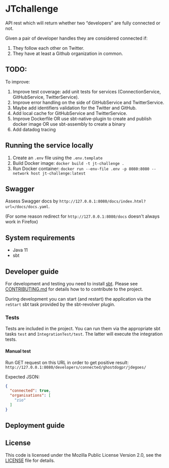 # JTchallenge #

API rest which will return whether two “developers” are fully connected or not. 

Given a pair of developer handles they are considered connected if:
1) They follow each other on Twitter.
2) They have at least a Github organization in common.

## TODO:
To improve:
1) Improve test coverage: add unit tests for services (ConnectionService, GitHubService, TwitterService).
2) Improve error handling on the side of GitHubService and TwitterService. 
3) Maybe add identifiers validation for the Twitter and GitHub.
4) Add local cache for GitHubService and TwitterService.
5) Improve Dockerfile OR use sbt-native-plugin to create and publish docker image OR use sbt-assembly to create a binary
6) Add datadog tracing

## Running the service locally
1) Create an `.env` file using the `.env.template`
2) Build Docker image: `docker build -t jt-challenge .`
3) Run Docker container: `docker run --env-file .env -p 8080:8080 --network host jt-challenge:latest`

## Swagger
Assess Swagger docs by `http://127.0.0.1:8080/docs/index.html?url=/docs/docs.yaml`.

(For some reason redirect for `http://127.0.0.1:8080/docs` doesn't always work in Firefox)

## System requirements ##

- Java 11
- sbt

## Developer guide ##

For development and testing you need to install [sbt](http://www.scala-sbt.org/).
Please see [CONTRIBUTING.md](JTchallenge/CONTRIBUTING.mdTRIBUTING.md) for details how to to contribute
to the project.

During development you can start (and restart) the application via the `reStart`
sbt task provided by the sbt-revolver plugin.

### Tests ###

Tests are included in the project. You can run them via the appropriate sbt tasks
`test` and `IntegrationTest/test`. The latter will execute the integration tests.


#### Manual test
Run GET request on this URL in order to get positive result:
```http://127.0.0.1:8080/developers/connected/ghostdogpr/jdegoes/```

Expected JSON:
```json
{
  "connected": true,
  "organisations": [
    "zio"
  ]
}
```

## Deployment guide ##


## License ##

This code is licensed under the Mozilla Public License Version 2.0, see the
[LICENSE](JTchallenge/LICENSEenge/LICENSE) file for details.
